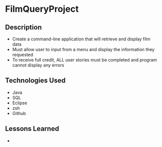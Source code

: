 # FilmQueryProject

## Description

* Create a command-line application that will retrieve and display film data
* Must allow user to input from a menu and display the information they requested
* To receive full credit, ALL user stories must be completed and program cannot display any errors

## Technologies Used

* Java
* SQL
* Eclipse
* zsh
* Github


## Lessons Learned

* 